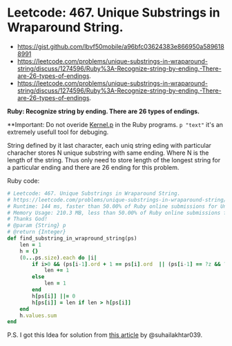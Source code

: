 # Leetcode: 467. Unique Substrings in Wraparound String.
 
- https://gist.github.com/lbvf50mobile/a96bfc03624383e866950a5896188991
- https://leetcode.com/problems/unique-substrings-in-wraparound-string/discuss/1274596/Ruby%3A-Recognize-string-by-ending.-There-are-26-types-of-endings.
- https://leetcode.com/problems/unique-substrings-in-wraparound-string/discuss/1274596/Ruby%3A-Recognize-string-by-ending.-There-are-26-types-of-endings.

**Ruby: Recognize string by ending. There are 26 types of endings.**

**Important: Do not overide [Kernel.p](https://apidock.com/ruby/Kernel/p) in the Ruby programs. `p "text"` it's an extremely usefull tool for debuging. 

String defined by it last character, each uniq string eding with particular characher stores N unique substring with same ending. Where N is the length of the string. Thus only need to store length of the longest string for a particular ending and there are 26 ending for this problem.

Ruby code:
```Ruby
# Leetcode: 467. Unique Substrings in Wraparound String.
# https://leetcode.com/problems/unique-substrings-in-wraparound-string/
# Runtime: 144 ms, faster than 50.00% of Ruby online submissions for Unique Substrings in Wraparound String.
# Memory Usage: 210.3 MB, less than 50.00% of Ruby online submissions for Unique Substrings in Wraparound String.
# Thanks God!
# @param {String} p
# @return {Integer}
def find_substring_in_wrapround_string(ps)
    len = 1
    h = {}
    (0...ps.size).each do |i|
        if i>0 && (ps[i-1].ord + 1 == ps[i].ord  || (ps[i-1] == ?z && ?a == ps[i]))
            len += 1
        else
            len = 1
        end
        h[ps[i]] ||= 0
        h[ps[i]] = len if len > h[ps[i]]
    end
    h.values.sum
end
```
P.S. I got this Idea for solution from [this article](https://leetcode.com/problems/unique-substrings-in-wraparound-string/discuss/747989/C%2B%2B-Dynamic-programming-simple-and-concise) by @suhailakhtar039. 

